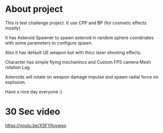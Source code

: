 # About project
This is test challenge project. It use CPP and BP (for cosmetic effects mostly)

It has Asteroid Spawner to spawn asteroid in random sphere coordinates with some parameters to configure spawn.

Also it has default UE weapon but with thicc laser shooting effects.

Character has simple flying mechanincs and Custom FPS camera Mesh rotation Lag.

Asteroids will rotate on weapon damage impulse and spawn radial force on explosion.

Have a nice day everyone :)

# 30 Sec video
https://youtu.be/XSFYIIuvwso
